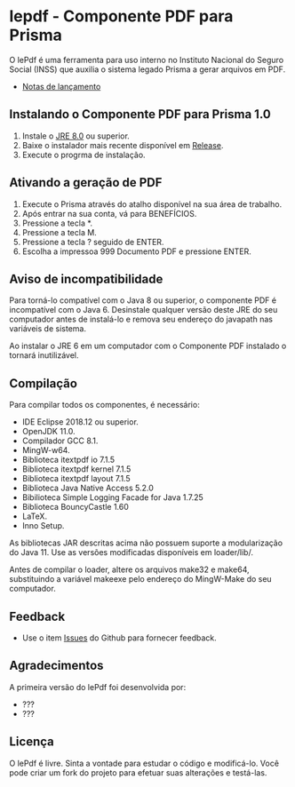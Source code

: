 # lepdf - Componente PDF para Prisma

O lePdf é uma ferramenta para uso interno no Instituto Nacional do Seguro Social (INSS) que auxilia o sistema legado Prisma a gerar arquivos em PDF.

* [Notas de lançamento](docs/atualizacoes.md)

## Instalando o Componente PDF para Prisma 1.0

1. Instale o [JRE 8.0](https://www.java.com/pt_BR/download/) ou superior.
2. Baixe o instalador mais recente disponível em [Release](https://github.com/douglasralmeida/lepdf/releases).
3. Execute o progrma de instalação.

## Ativando a geração de PDF

1. Execute o Prisma através do atalho disponível na sua área de trabalho.
2. Após entrar na sua conta, vá para BENEFÍCIOS.
3. Pressione a tecla *.
4. Pressione a tecla M.
5. Pressione a tecla ? seguido de ENTER.
6. Escolha a impressoa 999 Documento PDF e pressione ENTER.

## Aviso de incompatibilidade

Para torná-lo compatível com o Java 8 ou superior, o componente PDF é incompatível com o Java 6. Desinstale qualquer versão deste JRE do seu computador antes de instalá-lo e remova seu endereço do javapath nas variáveis de sistema.

Ao instalar o JRE 6 em um computador com o Componente PDF instalado o tornará inutilizável.

## Compilação

Para compilar todos os componentes, é necessário:

* IDE Eclipse 2018.12 ou superior.
* OpenJDK 11.0.
* Compilador GCC 8.1.
* MingW-w64.
* Biblioteca itextpdf io 7.1.5
* Biblioteca itextpdf kernel 7.1.5
* Biblioteca itextpdf layout 7.1.5
* Biblioteca Java Native Access 5.2.0
* Bibilioteca Simple Logging Facade for Java 1.7.25
* Biblioteca BouncyCastle 1.60
* LaTeX.
* Inno Setup.

As bibliotecas JAR descritas acima não possuem suporte a modularização do Java 11. Use as versões modificadas disponíveis em loader/lib/.

Antes de compilar o loader, altere os arquivos make32 e make64, substituindo a variável makeexe pelo endereço do MingW-Make do seu computador.

## Feedback
* Use o item [Issues](https://github.com/douglasralmeida/lepdf/issues) do Github para fornecer feedback.

## Agradecimentos

A primeira versão do lePdf foi desenvolvida por:
* ???
* ???

## Licença

O lePdf é livre. Sinta a vontade para estudar o código e modificá-lo. Você pode criar um fork do projeto para efetuar suas alterações e testá-las.